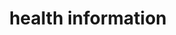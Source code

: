 ---
type: docs
title: "health information"
linkTitle: "health information"
weight: 4
no_list: true
hide_summary: true
---